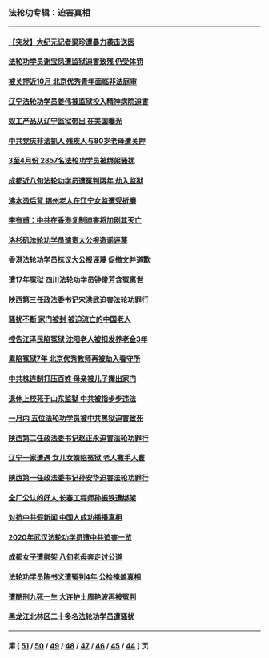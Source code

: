 ### 法轮功专辑：迫害真相
---
#### [【突发】大纪元记者梁珍遭暴力袭击送医](../../pages/nf4379/n12938690.md?05130430) 
#### [法轮功学员谢宝凤遭监狱迫害致残 仍受体罚](../../pages/nf4379/n12931361.md?05130430) 
#### [被关押近10月 北京优秀青年面临非法庭审](../../pages/nf4379/n12930842.md?05130430) 
#### [辽宁法轮功学员姜伟被监狱投入精神病院迫害](../../pages/nf4379/n12930669.md?05130430) 
#### [奴工产品从辽宁监狱带出 在美国曝光](../../pages/nf4379/n12929527.md?05130430) 
#### [中共党庆非法抓人 残疾人与80岁老母遭关押](../../pages/nf4379/n12928957.md?05130430) 
#### [3至4月份 2857名法轮功学员被绑架骚扰](../../pages/nf4379/n12925967.md?05130430) 
#### [成都近八旬法轮功学员遭冤判两年 劫入监狱](../../pages/nf4379/n12924228.md?05130430) 
#### [沸水烫后背 锦州老人在辽宁女监遭受折磨](../../pages/nf4379/n12923633.md?05130430) 
#### [李有甫：中共在香港复制迫害将加剧其灭亡](../../pages/nf4379/n12924783.md?05130430) 
#### [洛杉矶法轮功学员谴责大公报造谣诬蔑](../../pages/nf4379/n12922231.md?05130430) 
#### [香港法轮功学员抗议大公报诬蔑 促撤文并道歉](../../pages/nf4379/n12921971.md?05130430) 
#### [遭17年冤狱 四川法轮功学员钟俊芳含冤离世](../../pages/nf4379/n12921162.md?05130430) 
#### [陕西第三任政法委书记宋洪武迫害法轮功罪行](../../pages/nf4379/n12918302.md?05130430) 
#### [骚扰不断 家门被封 被迫流亡的中国老人](../../pages/nf4379/n12917860.md?05130430) 
#### [控告江泽民陷冤狱 沈阳老人被扣发养老金3年](../../pages/nf4379/n12916576.md?05130430) 
#### [累陷冤狱7年 北京优秀教师再被劫入看守所](../../pages/nf4379/n12916149.md?05130430) 
#### [中共株连制打压百姓 母亲被儿子撵出家门](../../pages/nf4379/n12913564.md?05130430) 
#### [退休上校死于山东监狱 中共被指步步违法](../../pages/nf4379/n12914624.md?05130430) 
#### [一月内 五位法轮功学员被中共黑狱迫害致死](../../pages/nf4379/n12914535.md?05130430) 
#### [陕西第二任政法委书记赵正永迫害法轮功罪行](../../pages/nf4379/n12911564.md?05130430) 
#### [辽宁一家遭遇 女儿女婿陷冤狱 老人撒手人寰](../../pages/nf4379/n12911090.md?05130430) 
#### [陕西第一任政法委书记孙安华迫害法轮功罪行](../../pages/nf4379/n12906024.md?05130430) 
#### [全厂公认的好人 长春工程师孙振铁遭绑架](../../pages/nf4379/n12909116.md?05130430) 
#### [对抗中共假新闻 中国人成功插播真相](../../pages/nf4379/n12910618.md?05130430) 
#### [2020年武汉法轮功学员遭中共迫害一览](../../pages/nf4379/n12908872.md?05130430) 
#### [成都女子遭绑架 八旬老母奔走讨公道](../../pages/nf4379/n12906589.md?05130430) 
#### [法轮功学员陈书义遭冤判4年 公检掩盖真相](../../pages/nf4379/n12895161.md?05130430) 
#### [遭酷刑九死一生 大连护士周艳波再被冤判](../../pages/nf4379/n12904002.md?05130430) 
#### [黑龙江北林区二十多名法轮功学员遭骚扰](../../pages/nf4379/n12901003.md?05130430) 

---
#### 第 [ [51](./51.md?05130430) / [50](./50.md?05130430) / [49](./49.md?05130430) / [48](./48.md?05130430) / [47](./47.md?05130430) / [46](./46.md?05130430) / [45](./45.md?05130430) / [44](./44.md?05130430) ] 页
